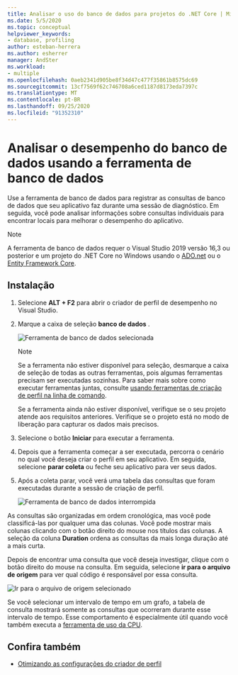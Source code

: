 ```yaml
---
title: Analisar o uso do banco de dados para projetos do .NET Core | Microsoft Docs
ms.date: 5/5/2020
ms.topic: conceptual
helpviewer_keywords:
- database, profiling
author: esteban-herrera
ms.author: esherrer
manager: AndSter
ms.workload:
- multiple
ms.openlocfilehash: 0aeb2341d905be8f34d47c477f35861b8575dc69
ms.sourcegitcommit: 13cf7569f62c746708a6ced1187d8173eda7397c
ms.translationtype: MT
ms.contentlocale: pt-BR
ms.lasthandoff: 09/25/2020
ms.locfileid: "91352310"
---
```

# <a name="analyze-database-performance-using-the-database-tool"></a>Analisar o desempenho do banco de dados usando a ferramenta de banco de dados

Use a ferramenta de banco de dados para registrar as consultas de banco de dados que seu aplicativo faz durante uma sessão de diagnóstico. Em seguida, você pode analisar informações sobre consultas individuais para encontrar locais para melhorar o desempenho do aplicativo.

> [!NOTE]
> A ferramenta de banco de dados requer o Visual Studio 2019 versão 16,3 ou posterior e um projeto do .NET Core no Windows usando o [ADO.net]( https://docs.microsoft.com/dotnet/framework/data/adonet/ado-net-overview) ou o [Entity Framework Core](/ef/core/).

## <a name="setup"></a>Instalação

1. Selecione **ALT + F2** para abrir o criador de perfil de desempenho no Visual Studio.

1. Marque a caixa de seleção **banco de dados** .

   ![Ferramenta de banco de dados selecionada](./media/db-launch.png "Ferramenta de banco de dados selecionada")

   > [!NOTE]
   > Se a ferramenta não estiver disponível para seleção, desmarque a caixa de seleção de todas as outras ferramentas, pois algumas ferramentas precisam ser executadas sozinhas. Para saber mais sobre como executar ferramentas juntas, consulte [usando ferramentas de criação de perfil na linha de comando](../profiling/using-the-profiling-tools-from-the-command-line.md).
   >
   > Se a ferramenta ainda não estiver disponível, verifique se o seu projeto atende aos requisitos anteriores. Verifique se o projeto está no modo de liberação para capturar os dados mais precisos.

1. Selecione o botão **Iniciar** para executar a ferramenta.

1. Depois que a ferramenta começar a ser executada, percorra o cenário no qual você deseja criar o perfil em seu aplicativo. Em seguida, selecione **parar coleta** ou feche seu aplicativo para ver seus dados.

1. Após a coleta parar, você verá uma tabela das consultas que foram executadas durante a sessão de criação de perfil.

   ![Ferramenta de banco de dados interrompida](./media/db-after.png "Ferramenta de banco de dados interrompida")

As consultas são organizadas em ordem cronológica, mas você pode classificá-las por qualquer uma das colunas. Você pode mostrar mais colunas clicando com o botão direito do mouse nos títulos das colunas. A seleção da coluna **Duration** ordena as consultas da mais longa duração até a mais curta.

Depois de encontrar uma consulta que você deseja investigar, clique com o botão direito do mouse na consulta. Em seguida, selecione **ir para o arquivo de origem** para ver qual código é responsável por essa consulta.

![Ir para o arquivo de origem selecionado](./media/db-gotosource.png "Ir para o arquivo de origem selecionado")

Se você selecionar um intervalo de tempo em um grafo, a tabela de consulta mostrará somente as consultas que ocorreram durante esse intervalo de tempo. Esse comportamento é especialmente útil quando você também executa a [ferramenta de uso da CPU](./cpu-usage.md?view=vs-2019&preserve-view=true).

## <a name="see-also"></a>Confira também

- [Otimizando as configurações do criador de perfil](../profiling/optimize-profiler-settings.md)
